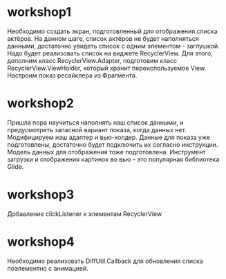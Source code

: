 # workshop1

Необходимо создать экран, подготовленный для отображения списка актёров. На данном шаге, список актёров не будет наполняться данными, достаточно увидеть список с одним элементом - заглушкой.
Надо будет реализовать список на виджете RecyclerView. Для этого, дополним класс RecyclerView.Adapter, подготовим класс RecyclerView.ViewHolder, который хранит переиспользуемое View. Настроим показ ресайклера из Фрагмента.

# workshop2
Пришла пора научиться наполнять наш список данными, и предусмотреть запасной вариант показа, когда данных нет. Модифицируем наш адаптер и вью-холдер. Данные для показа уже подготовлены, достаточно будет подключить их согласно инструкции. Модель данных для отображения тоже подготовлена. Инструмент загрузки и отображения картинок во вью - это популярная библиотека Glide.

# workshop3
Добавление clickListener к элементам RecyclerView

# workshop4
Необходимо реализовать DiffUtil.Callback для обновления списка поэлементно с анимацией.

